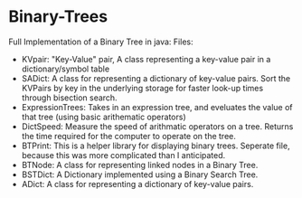 # Binary-Trees
Full Implementation of a Binary Tree in java:
Files:
- KVpair: "Key-Value" pair, A class representing a key-value pair in a dictionary/symbol table
- SADict: A class for representing a dictionary of key-value pairs. Sort the KVPairs by key in the underlying storage for faster look-up times through bisection search.
- ExpressionTrees: Takes in an expression tree, and eveluates the value of that tree (using basic arithematic operators)
- DictSpeed: Measure the speed of arithmatic operators on a tree. Returns the time required for the computer to operate on the tree.
- BTPrint: This is a helper library for displaying binary trees. Seperate file, because this was more complicated than I anticipated.
- BTNode: A class for representing linked nodes in a Binary Tree. 
- BSTDict: A Dictionary implemented using a Binary Search Tree.
- ADict: A class for representing a dictionary of key-value pairs.

